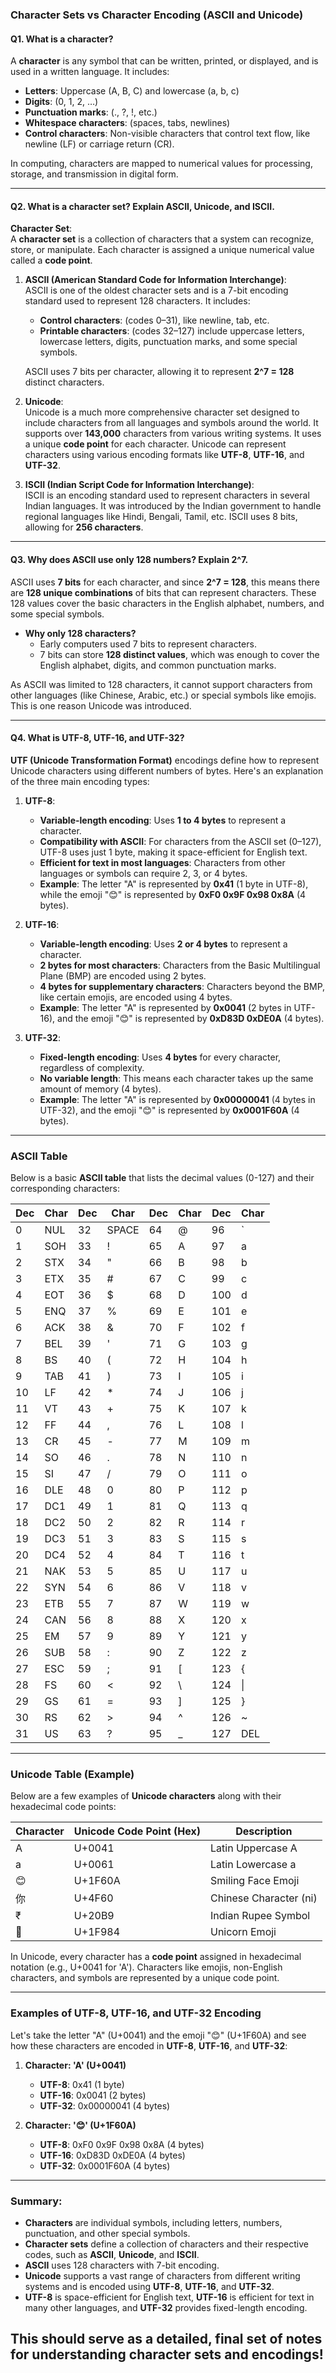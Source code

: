 ### **Character Sets vs Character Encoding (ASCII and Unicode)**

#### **Q1. What is a character?**

A **character** is any symbol that can be written, printed, or displayed, and is used in a written language. It includes:
- **Letters**: Uppercase (A, B, C) and lowercase (a, b, c)
- **Digits**: (0, 1, 2, …)
- **Punctuation marks**: (., ?, !, etc.)
- **Whitespace characters**: (spaces, tabs, newlines)
- **Control characters**: Non-visible characters that control text flow, like newline (LF) or carriage return (CR).

In computing, characters are mapped to numerical values for processing, storage, and transmission in digital form.

---

#### **Q2. What is a character set? Explain ASCII, Unicode, and ISCII.**

**Character Set**:  
A **character set** is a collection of characters that a system can recognize, store, or manipulate. Each character is assigned a unique numerical value called a **code point**.

1. **ASCII (American Standard Code for Information Interchange)**:  
   ASCII is one of the oldest character sets and is a 7-bit encoding standard used to represent 128 characters. It includes:
   - **Control characters**: (codes 0–31), like newline, tab, etc.
   - **Printable characters**: (codes 32–127) include uppercase letters, lowercase letters, digits, punctuation marks, and some special symbols.
   
   ASCII uses 7 bits per character, allowing it to represent **2^7 = 128** distinct characters.

2. **Unicode**:  
   Unicode is a much more comprehensive character set designed to include characters from all languages and symbols around the world. It supports over **143,000** characters from various writing systems. It uses a unique **code point** for each character. Unicode can represent characters using various encoding formats like **UTF-8**, **UTF-16**, and **UTF-32**.

3. **ISCII (Indian Script Code for Information Interchange)**:  
   ISCII is an encoding standard used to represent characters in several Indian languages. It was introduced by the Indian government to handle regional languages like Hindi, Bengali, Tamil, etc. ISCII uses 8 bits, allowing for **256 characters**.

---

#### **Q3. Why does ASCII use only 128 numbers? Explain 2^7.**

ASCII uses **7 bits** for each character, and since **2^7 = 128**, this means there are **128 unique combinations** of bits that can represent characters. These 128 values cover the basic characters in the English alphabet, numbers, and some special symbols.

- **Why only 128 characters?**
   - Early computers used 7 bits to represent characters.
   - 7 bits can store **128 distinct values**, which was enough to cover the English alphabet, digits, and common punctuation marks.

As ASCII was limited to 128 characters, it cannot support characters from other languages (like Chinese, Arabic, etc.) or special symbols like emojis. This is one reason Unicode was introduced.

---

#### **Q4. What is UTF-8, UTF-16, and UTF-32?**

**UTF (Unicode Transformation Format)** encodings define how to represent Unicode characters using different numbers of bytes. Here's an explanation of the three main encoding types:

1. **UTF-8**:
   - **Variable-length encoding**: Uses **1 to 4 bytes** to represent a character.
   - **Compatibility with ASCII**: For characters from the ASCII set (0–127), UTF-8 uses just 1 byte, making it space-efficient for English text.
   - **Efficient for text in most languages**: Characters from other languages or symbols can require 2, 3, or 4 bytes.
   - **Example**: The letter "A" is represented by **0x41** (1 byte in UTF-8), while the emoji "😊" is represented by **0xF0 0x9F 0x98 0x8A** (4 bytes).

2. **UTF-16**:
   - **Variable-length encoding**: Uses **2 or 4 bytes** to represent a character.
   - **2 bytes for most characters**: Characters from the Basic Multilingual Plane (BMP) are encoded using 2 bytes.
   - **4 bytes for supplementary characters**: Characters beyond the BMP, like certain emojis, are encoded using 4 bytes.
   - **Example**: The letter "A" is represented by **0x0041** (2 bytes in UTF-16), and the emoji "😊" is represented by **0xD83D 0xDE0A** (4 bytes).

3. **UTF-32**:
   - **Fixed-length encoding**: Uses **4 bytes** for every character, regardless of complexity.
   - **No variable length**: This means each character takes up the same amount of memory (4 bytes).
   - **Example**: The letter "A" is represented by **0x00000041** (4 bytes in UTF-32), and the emoji "😊" is represented by **0x0001F60A** (4 bytes).

---

### **ASCII Table**

Below is a basic **ASCII table** that lists the decimal values (0-127) and their corresponding characters:

| Dec | Char | Dec | Char | Dec | Char | Dec | Char |
|-----|------|-----|------|-----|------|-----|------|
| 0   | NUL  | 32  | SPACE| 64  | @    | 96  | `    |
| 1   | SOH  | 33  | !    | 65  | A    | 97  | a    |
| 2   | STX  | 34  | "    | 66  | B    | 98  | b    |
| 3   | ETX  | 35  | #    | 67  | C    | 99  | c    |
| 4   | EOT  | 36  | $    | 68  | D    | 100 | d    |
| 5   | ENQ  | 37  | %    | 69  | E    | 101 | e    |
| 6   | ACK  | 38  | &    | 70  | F    | 102 | f    |
| 7   | BEL  | 39  | '    | 71  | G    | 103 | g    |
| 8   | BS   | 40  | (    | 72  | H    | 104 | h    |
| 9   | TAB  | 41  | )    | 73  | I    | 105 | i    |
| 10  | LF   | 42  | *    | 74  | J    | 106 | j    |
| 11  | VT   | 43  | +    | 75  | K    | 107 | k    |
| 12  | FF   | 44  | ,    | 76  | L    | 108 | l    |
| 13  | CR   | 45  | -    | 77  | M    | 109 | m    |
| 14  | SO   | 46  | .    | 78  | N    | 110 | n    |
| 15  | SI   | 47  | /    | 79  | O    | 111 | o    |
| 16  | DLE  | 48  | 0    | 80  | P    | 112 | p    |
| 17  | DC1  | 49  | 1    | 81  | Q    | 113 | q    |
| 18  | DC2  | 50  | 2    | 82  | R    | 114 | r    |
| 19  | DC3  | 51  | 3    | 83  | S    | 115 | s    |
| 20  | DC4  | 52  | 4    | 84  | T    | 116 | t    |
| 21  | NAK  | 53  | 5    | 85  | U    | 117 | u    |
| 22  | SYN  | 54  | 6    | 86  | V    | 118 | v    |
| 23  | ETB  | 55  | 7    | 87  | W    | 119 | w    |
| 24  | CAN  | 56  | 8    | 88  | X    | 120 | x    |
| 25  | EM   | 57  | 9    | 89  | Y    | 121 | y    |
| 26  | SUB  | 58  | :    | 90  | Z    | 122 | z    |
| 27  | ESC  | 59  | ;    | 91  | [    | 123 | {    |
| 28  | FS   | 60  | <    | 92  | \    | 124 | \|   |
| 29  | GS   | 61  | =    | 93  | ]    | 125 | }    |
| 30  | RS   | 62  | >    | 94  | ^    | 126 | ~    |
| 31  | US   | 63  | ?    | 95  | _    | 127 | DEL  |

---

### **Unicode Table (Example)**

Below are a few examples of **Unicode characters** along with their hexadecimal code points:

| Character | Unicode Code Point (Hex) | Description           |
|-----------|--------------------------|-----------------------|
| A         | U+0041                   | Latin Uppercase A     |
| a         | U+0061                   | Latin Lowercase a     |
| 😊        | U+1F60A                   | Smiling Face Emoji    |
| 你        | U+4F60                    | Chinese Character (ni)|
| ₹        | U+20B9                    | Indian Rupee Symbol   |
| 🦄        | U+1F984                   | Unicorn Emoji         |

In Unicode, every character has a **code point** assigned in hexadecimal notation (e.g., U+0041 for 'A'). Characters like emojis, non-English characters, and symbols are represented by a unique code point.

---

### **Examples of UTF-8, UTF-16, and UTF-32 Encoding**

Let's take the letter "A" (U+0041) and the emoji "😊" (U+1F60A) and see how these characters are encoded in **UTF-8**, **UTF-16**, and **UTF-32**:

1. **Character: 'A' (U+0041)**
   - **UTF-8**: 0x41 (1 byte)
   - **UTF-16**: 0x0041 (2 bytes)
   - **UTF-32**: 0x00000041 (4 bytes)

2. **Character: '😊' (U+1F60A)**
   - **UTF-8**: 0xF0 0x9F 0x98 0x8A (4 bytes)
   - **UTF-16**: 0xD83D 0xDE0A (4 bytes)
   - **UTF-32**: 0x0001F60A (4 bytes)

---

### Summary:

- **Characters** are individual symbols, including letters, numbers, punctuation, and other special symbols.
- **Character sets** define a collection of characters and their respective codes, such as **ASCII**, **Unicode**, and **ISCII**.
- **ASCII** uses 128 characters with 7-bit encoding.
- **Unicode** supports a vast range of characters from different writing systems and is encoded using **UTF-8**, **UTF-16**, and **UTF-32**.
- **UTF-8** is space-efficient for English text, **UTF-16** is efficient for text in many other languages, and **UTF-32** provides fixed-length encoding.

This should serve as a detailed, final set of notes for understanding character sets and encodings!
---